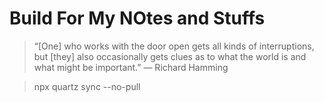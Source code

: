 # Build For My NOtes and Stuffs

> “[One] who works with the door open gets all kinds of interruptions, but [they] also occasionally gets clues as to what the world is and what might be important.” — Richard Hamming


> npx quartz sync --no-pull